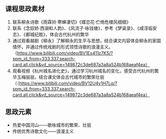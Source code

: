 ## 课程思政素材

1. 联系柳永诗歌《雨霖铃·寒蝉凄切》《蝶恋花·伫倚危楼风细细》
2. 联系《念奴娇·西湖和人韵》、《风流子·咏钱塘》，参考《梦粱录》、《咸淳临安志》、《都城纪胜》，体会古代杭州的繁华
3. 通过观看越剧《柳永》了解柳永的生平与思想，结合课文内容体会柳永的家国情怀，并通过传统戏剧的形式领悟诗歌的浪漫主义。（https://www.bilibili.com/video/BV1Es411z7K5/?spm_id_from=333.337.search-card.all.click&vd_source=149872c3de687a3a8a524b168aeaf4ea）
4. 观看视频《杭州城名进化史》，通过学习杭州城名的变化，感受古代杭州的繁华玉梅丽丽，结合课文体会古代城市的繁荣壮丽（（https://www.bilibili.com/video/BV12U4y1H7Lq/?spm_id_from=333.337.search-card.all.click&vd_source=149872c3de687a3a8a524b168aeaf4ea）

## 思政元素

- 热爱中国河山——歌咏城市的繁荣、壮丽
- 传统优秀诗歌文化——浪漫主义

